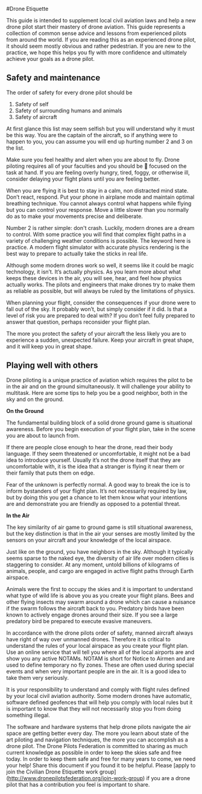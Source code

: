 #Drone Etiquette

This guide is intended to supplement local civil aviation laws and help a new drone pilot start their mastery of drone aviation.  This guide represents a collection of common sense advice and lessons from experienced pilots from around the world.  If you are reading this as an experienced drone pilot, it should seem mostly obvious and rather pedestrian.  If you are new to the practice, we hope this helps you fly with more confidence and ultimately achieve your goals as a drone pilot. 

## Safety and maintenance

The order of safety for every drone pilot should be 

1. Safety of self
2. Safety of surrounding humans and animals 
3. Safety of aircraft

At first glance this list may seem selfish but you will understand why it must be this way.  You are the captain of the aircraft, so if anything were to happen to you, you can assume you will end up hurting number 2 and 3 on the list.  

Make sure you feel healthy and alert when you are about to fly.  Drone piloting requires all of your faculties and you should be 💯 focused on the task at hand.  If you are feeling overly hungry, tired, foggy, or otherwise ill, consider delaying your flight plans until you are feeling better.  

When you are flying it is best to stay in a calm, non distracted mind state. Don’t react, respond.  Put your phone in airplane mode and maintain optimal breathing technique.  You cannot always control what happens while flying but you can control your response.  Move a little slower than you normally do as to make your movements precise and deliberate. 

Number 2 is rather simple: don't crash.  Luckily, modern drones are a dream to control.  With some practice you will find that complex flight paths in a variety of challenging weather conditions is possible.  The keyword here is practice.  A modern flight simulator with accurate physics rendering is the best way to prepare to actually take the sticks in real life.  

Although some modern drones work so well, it seems like it could be magic technology, it isn’t.  It’s actually physics.  As you learn more about what keeps these devices in the air, you will see, hear, and feel how physics actually works.  The pilots and engineers that make drones try to make them as reliable as possible, but will always be ruled by the limitations of physics.  

When planning your flight, consider the consequences if your drone were to fall out of the sky.  It probably won’t, but simply consider if it did.  Is that a level of risk you are prepared to deal with?  If you don’t feel fully prepared to answer that question, perhaps reconsider your flight plan.  

The more you protect the safety of your aircraft the less likely you are to experience a sudden, unexpected failure.  Keep your aircraft in great shape, and it will keep you in great shape. 

## Playing well with others

Drone piloting is a unique practice of aviation which requires the pilot to be in the air and on the ground simultaneously.  It will challenge your ability to multitask.  Here are some tips to help you be a good neighbor, both in the sky and on the ground.

**On the Ground**

The fundamental building block of a solid drone ground game is situational awareness.  Before you begin execution of your flight plan, take in the scene you are about to launch from.  

If there are people close enough to hear the drone, read their body language.  If they seem threatened or uncomfortable, it might not be a bad idea to introduce yourself.  Usually it’s not the drone itself that they are uncomfortable with, it is the idea that a stranger is flying it near them or their family that puts them on edge.  

Fear of the unknown is perfectly normal.  A good way to break the ice is to inform bystanders of your flight plan.  It’s not necessarily required by law, but by doing this you get a chance to let them know what your intentions are and demonstrate you are friendly as opposed to a potential threat.

**In the Air**

The key similarity of air game to ground game is still situational awareness, but the key distinction is that in the air your senses are mostly limited by the sensors on your aircraft and your knowledge of the local airspace.

Just like on the ground, you have neighbors in the sky.  Although it typically seems sparse to the naked eye, the diversity of air life over modern cities is staggering to consider.  At any moment, untold billions of kilograms of animals, people, and cargo are engaged in active flight paths through Earth airspace.  

Animals were the first to occupy the skies and it is important to understand what type of wild life is above you as you create your flight plans.  Bees and other flying insects may swarm around a drone which can cause a nuisance if the swarm follows the aircraft back to you.  Predatory birds have been known to actively engage drones around their size.  If you see a large predatory bird be prepared to execute evasive maneuvers. 

In accordance with the drone pilots order of safety, manned aircraft always have right of way over unmanned drones.  Therefore it is critical to understand the rules of your local airspace as you create your flight plan.  Use an online service that will tell you where all of the local airports are and show you any active NOTAMs.  NOTAM is short for Notice to Airmen and are used to define temporary no fly zones.  These are often used during special events and when very important people are in the air.  It is a good idea to take them very seriously. 

It is your responsibility to understand and comply with flight rules defined by your local civil aviation authority.  Some modern drones have automatic, software defined geofences that will help you comply with local rules but it is important to know that they will not necessarily stop you from doing something illegal.  

The software and hardware systems that help drone pilots navigate the air space are getting better every day.  The more you learn about state of the art piloting and navigation techniques, the more you can accomplish as a drone pilot.  The Drone Pilots Federation is committed to sharing as much current knowledge as possible in order to keep the skies safe and free today.  In order to keep them safe and free for many years to come, we need your help!  Share this document if you found it to be helpful.  Please [apply to join the Civilian Drone Etiquette work group] (http://www.dronepilotsfederation.org/join-work-group)  if you are a drone pilot that has a contribution you feel is important to share.  
